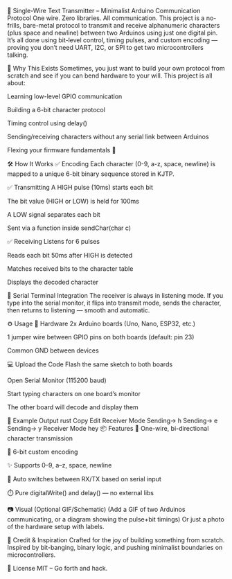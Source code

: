 🔌 Single-Wire Text Transmitter – Minimalist Arduino Communication Protocol
One wire. Zero libraries. All communication.
This project is a no-frills, bare-metal protocol to transmit and receive alphanumeric characters (plus space and newline) between two Arduinos using just one digital pin. It’s all done using bit-level control, timing pulses, and custom encoding — proving you don’t need UART, I2C, or SPI to get two microcontrollers talking.

🚀 Why This Exists
Sometimes, you just want to build your own protocol from scratch and see if you can bend hardware to your will. This project is all about:

Learning low-level GPIO communication

Building a 6-bit character protocol

Timing control using delay()

Sending/receiving characters without any serial link between Arduinos

Flexing your firmware fundamentals 💪

🛠️ How It Works
✅ Encoding
Each character (0-9, a-z, space, newline) is mapped to a unique 6-bit binary sequence stored in KJTP.

✅ Transmitting
A HIGH pulse (10ms) starts each bit

The bit value (HIGH or LOW) is held for 100ms

A LOW signal separates each bit

Sent via a function inside sendChar(char c)

✅ Receiving
Listens for 6 pulses

Reads each bit 50ms after HIGH is detected

Matches received bits to the character table

Displays the decoded character

🧪 Serial Terminal Integration
The receiver is always in listening mode. If you type into the serial monitor, it flips into transmit mode, sends the character, then returns to listening — smooth and automatic.

⚙️ Usage
🧰 Hardware
2x Arduino boards (Uno, Nano, ESP32, etc.)

1 jumper wire between GPIO pins on both boards (default: pin 23)

Common GND between devices

💻 Upload the Code
Flash the same sketch to both boards

Open Serial Monitor (115200 baud)

Start typing characters on one board’s monitor

The other board will decode and display them

🧪 Example Output
rust
Copy
Edit
Receiver Mode
Sending-> h
Sending-> e
Sending-> y
Receiver Mode
hey
📦 Features
📡 One-wire, bi-directional character transmission

🧠 6-bit custom encoding

✨ Supports 0–9, a–z, space, newline

🔁 Auto switches between RX/TX based on serial input

⏱️ Pure digitalWrite() and delay() — no external libs

📷 Visual (Optional GIF/Schematic)
(Add a GIF of two Arduinos communicating, or a diagram showing the pulse+bit timings)
Or just a photo of the hardware setup with labels.

🙌 Credit & Inspiration
Crafted for the joy of building something from scratch. Inspired by bit-banging, binary logic, and pushing minimalist boundaries on microcontrollers.

🔖 License
MIT – Go forth and hack.
